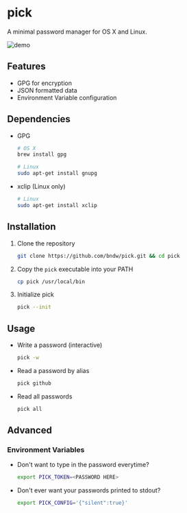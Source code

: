 pick
====
A minimal password manager for OS X and Linux.

![demo](https://github.com/bndw/pick/raw/master/demo.gif)

Features
--------
* GPG for encryption
* JSON formatted data
* Environment Variable configuration

Dependencies
------------
* GPG
   ```sh
   # OS X
   brew install gpg
   ```
   ```sh
   # Linux
   sudo apt-get install gnupg
   ```

* xclip (Linux only)
   ```sh
   # Linux
   sudo apt-get install xclip
   ```

Installation
------------
1. Clone the repository
    ```sh
    git clone https://github.com/bndw/pick.git && cd pick
    ```

2. Copy the `pick` executable into your PATH
    ```sh
    cp pick /usr/local/bin
    ```

3. Initialize pick
    ```sh
    pick --init
    ```

Usage
-----
* Write a password (interactive)
    ```sh
    pick -w
    ```

* Read a password by alias
    ```sh
    pick github
    ```

* Read all passwords
    ```sh
    pick all
    ```

Advanced
--------

### Environment Variables

* Don't want to type in the password everytime?
    ```sh
    export PICK_TOKEN=<PASSWORD HERE>
    ```

* Don't ever want your passwords printed to stdout?
    ```sh
    export PICK_CONFIG='{"silent":true}'
    ```
